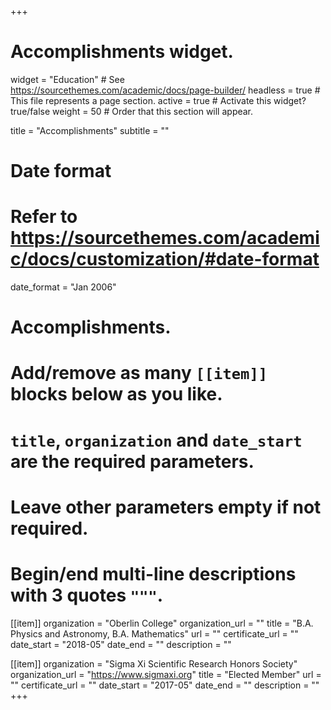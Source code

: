 +++
# Accomplishments widget.
widget = "Education"  # See https://sourcethemes.com/academic/docs/page-builder/
headless = true  # This file represents a page section.
active = true  # Activate this widget? true/false
weight = 50  # Order that this section will appear.

title = "Accomplish&shy;ments"
subtitle = ""

# Date format
#   Refer to https://sourcethemes.com/academic/docs/customization/#date-format
date_format = "Jan 2006"

# Accomplishments.
#   Add/remove as many `[[item]]` blocks below as you like.
#   `title`, `organization` and `date_start` are the required parameters.
#   Leave other parameters empty if not required.
#   Begin/end multi-line descriptions with 3 quotes `"""`.

[[item]]
  organization = "Oberlin College"
  organization_url = ""
  title = "B.A. Physics and Astronomy, B.A. Mathematics"
  url = ""
  certificate_url = ""
  date_start = "2018-05"
  date_end = ""
  description = ""

[[item]]
  organization = "Sigma Xi Scientific Research Honors Society"
  organization_url = "https://www.sigmaxi.org"
  title = "Elected Member"
  url = ""
  certificate_url = ""
  date_start = "2017-05"
  date_end = ""
  description = ""
+++
